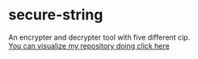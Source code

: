 # secure-string
An encrypter and decrypter tool with five different cip.<br>
<a href="https://jugaman.github.io/secure-string/">You can visualize my repository doing click here</a>
